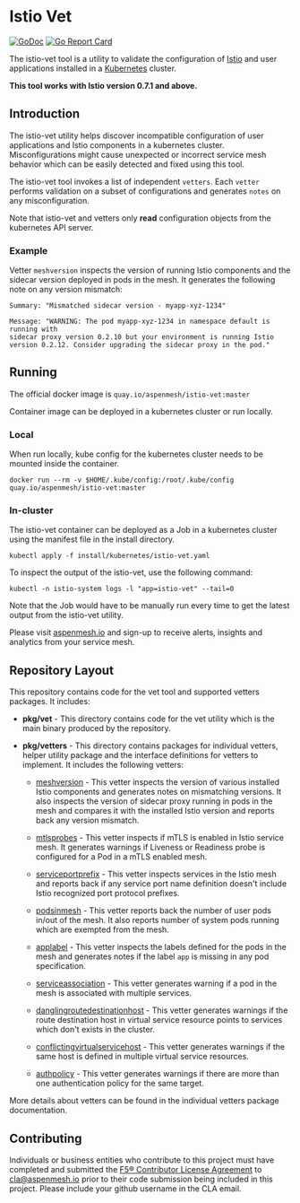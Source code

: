 # Istio Vet

[![GoDoc](https://godoc.org/github.com/aspenmesh/istio-vet?status.svg)](https://godoc.org/github.com/aspenmesh/istio-vet)
[![Go Report Card](https://goreportcard.com/badge/github.com/aspenmesh/istio-vet)](https://goreportcard.com/report/github.com/aspenmesh/istio-vet)

The istio-vet tool is a utility to validate the configuration of [Istio](https://Istio.io/)
and user applications installed in a [Kubernetes](https://kubernetes.io/)
cluster.

**This tool works with Istio version 0.7.1 and above.**

## Introduction

The istio-vet utility helps discover incompatible configuration of user
applications and Istio components in a kubernetes cluster. Misconfigurations
might cause unexpected or incorrect service mesh behavior which can be easily
detected and fixed using this tool.

The istio-vet tool invokes a list of independent `vetters`. Each `vetter`
performs validation on a subset of configurations and generates `notes`
on any misconfiguration.

Note that istio-vet and vetters only **read** configuration objects from
the kubernetes API server.

### Example

Vetter `meshversion` inspects the version of running Istio components and the
sidecar version deployed in pods in the mesh. It generates the following
note on any version mismatch:

```shell
Summary: "Mismatched sidecar version - myapp-xyz-1234"

Message: "WARNING: The pod myapp-xyz-1234 in namespace default is running with
sidecar proxy version 0.2.10 but your environment is running Istio
version 0.2.12. Consider upgrading the sidecar proxy in the pod."
```

## Running

The official docker image is `quay.io/aspenmesh/istio-vet:master`

Container image can be deployed in a kubernetes cluster or run locally.

### Local

When run locally, kube config for the kubernetes cluster needs to be mounted
inside the container.

```shell
docker run --rm -v $HOME/.kube/config:/root/.kube/config quay.io/aspenmesh/istio-vet:master
```

### In-cluster

The istio-vet container can be deployed as a Job in a kubernetes cluster using
the manifest file in the install directory.

```shell
kubectl apply -f install/kubernetes/istio-vet.yaml
```

To inspect the output of the istio-vet, use the following command:

```shell
kubectl -n istio-system logs -l "app=istio-vet" --tail=0
```

Note that the Job would have to be manually run every time to get the latest output
from the istio-vet utility.

Please visit [aspenmesh.io](https://aspenmesh.io/) and sign-up to receive
alerts, insights and analytics from your service mesh.

## Repository Layout

This repository contains code for the vet tool and supported vetters packages.
It includes:

* **pkg/vet** - This directory contains code for the vet utility which is the
  main binary produced by the repository.

* **pkg/vetters** - This directory contains packages for individual vetters,
  helper utility package and the interface definitions for vetters to implement.
  It includes the following vetters:

  * [meshversion](https://github.com/aspenmesh/istio-vet/blob/master/pkg/vetter/meshversion/README.md) -
    This vetter inspects the version of various installed
    Istio components and generates notes on mismatching versions. It also inspects
    the version of sidecar proxy running in pods in the mesh and compares it
    with the installed Istio version and reports back any version mismatch.

  * [mtlsprobes](https://github.com/aspenmesh/istio-vet/blob/master/pkg/vetter/mtlsprobes/README.md) -
    This vetter inspects if mTLS is enabled in Istio service mesh.
    It generates warnings if Liveness or Readiness probe is configured for a Pod
    in a mTLS enabled mesh.

  * [serviceportprefix](https://github.com/aspenmesh/istio-vet/blob/master/pkg/vetter/serviceportprefix/README.md) -
    This vetter inspects services in the Istio mesh and reports back if any
    service port name definition doesn't include Istio recognized port protocol prefixes.

  * [podsinmesh](https://github.com/aspenmesh/istio-vet/blob/master/pkg/vetter/podsinmesh/README.md) -
    This vetter reports back the number of user pods in/out of
    the mesh. It also reports number of system pods running which are exempted
    from the mesh.

  * [applabel](https://github.com/aspenmesh/istio-vet/blob/master/pkg/vetter/applabel/README.md) -
    This vetter inspects the labels defined for the pods in the mesh and
    generates notes if the label `app` is missing in any pod specification.

  * [serviceassociation](https://github.com/aspenmesh/istio-vet/blob/master/pkg/vetter/serviceassociation/README.md) -
    This vetter generates warning if a pod in the mesh is associated with
    multiple services.

  * [danglingroutedestinationhost](https://github.com/aspenmesh/istio-vet/blob/master/pkg/vetter/danglingroutedestinationhost/README.md) -
    This vetter generates warnings if the route destination host in virtual service resource points to services which don't exists in the cluster.

  * [conflictingvirtualservicehost](https://github.com/aspenmesh/istio-vet/blob/master/pkg/vetter/conflictingvirtualservicehost/README.md) -
    This vetter generates warnings if the same host is defined in multiple
    virtual service resources.

  * [authpolicy](https://github.com/aspenmesh/istio-vet/blob/master/pkg/vetter/authpolicy/README.md) -
    This vetter generates warnings if there are more than one authentication policy for the same target.

More details about vetters can be found in the individual vetters package
documentation.

## Contributing
Individuals or business entities who contribute to this project must have
completed and submitted the [F5® Contributor License Agreement](https://github.com/aspenmesh/cla/raw/master/f5-cla.pdf)
to [cla@aspenmesh.io](mailto:cla@aspenmesh.io) prior to their code submission
being included in this project. Please include your github username in the CLA email.
